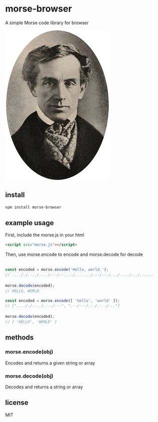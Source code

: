 # morse-browser

A simple Morse code library for browser

![Samuel F.B. Morse](avatar.jpg)

## install

```bash
npm install morse-browser
```

## example usage

First, include the morse.js in your html

```html
<script src="morse.js"></script>
```

Then, use morse.encode to encode and morse.decode for decode

```javascript

const encoded = morse.encode('Hello, world.');
// ...././.-../.-../---/--..--/......./.--/---/.-./.-../-../.-.-.-

morse.decode(encoded);
// HELLO, WORLD.
```

```javascript
const encoded = morse.encode([ 'hello', 'world' ]);
// ["...././.-../.-../---", ".--/---/.-./.-../-.."]

morse.decode(encoded);
// [ 'HELLO', 'WORLD' ]
```

## methods

### morse.encode(obj)

Encodes and returns a given string or array

### morse.decode(obj)

Decodes and returns a string or array


## license

MIT
